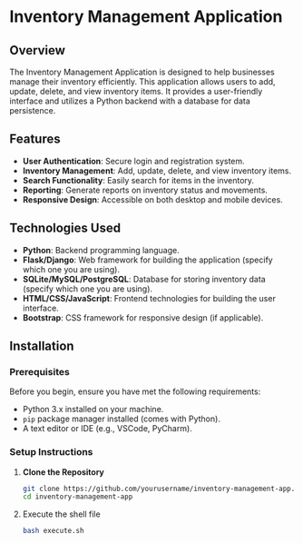 # Inventory Management Application

## Overview

The Inventory Management Application is designed to help businesses manage their inventory efficiently. This application allows users to add, update, delete, and view inventory items. It provides a user-friendly interface and utilizes a Python backend with a database for data persistence.

## Features

- **User Authentication**: Secure login and registration system.
- **Inventory Management**: Add, update, delete, and view inventory items.
- **Search Functionality**: Easily search for items in the inventory.
- **Reporting**: Generate reports on inventory status and movements.
- **Responsive Design**: Accessible on both desktop and mobile devices.

## Technologies Used

- **Python**: Backend programming language.
- **Flask/Django**: Web framework for building the application (specify which one you are using).
- **SQLite/MySQL/PostgreSQL**: Database for storing inventory data (specify which one you are using).
- **HTML/CSS/JavaScript**: Frontend technologies for building the user interface.
- **Bootstrap**: CSS framework for responsive design (if applicable).

## Installation

### Prerequisites

Before you begin, ensure you have met the following requirements:

- Python 3.x installed on your machine.
- `pip` package manager installed (comes with Python).
- A text editor or IDE (e.g., VSCode, PyCharm).

### Setup Instructions

1. **Clone the Repository**

   ```bash
   git clone https://github.com/yourusername/inventory-management-app.git
   cd inventory-management-app

2. Execute the shell file
   ```bash
   bash execute.sh
